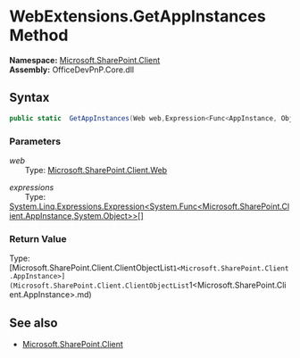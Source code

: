 # WebExtensions.GetAppInstances Method  
**Namespace:** [Microsoft.SharePoint.Client](Microsoft.SharePoint.Client.md)  
**Assembly:** OfficeDevPnP.Core.dll  
## Syntax
```C#
public static  GetAppInstances(Web web,Expression<Func<AppInstance, Object>>[] expressions)
```
### Parameters
*web*  
&emsp;&emsp;Type: [Microsoft.SharePoint.Client.Web](Microsoft.SharePoint.Client.Web.md) 
&emsp;&emsp;  
  
*expressions*  
&emsp;&emsp;Type: [System.Linq.Expressions.Expression<System.Func<Microsoft.SharePoint.Client.AppInstance,System.Object>>[]](System.Linq.Expressions.Expression<System.Func<Microsoft.SharePoint.Client.AppInstance,System.Object>>[].md) 
&emsp;&emsp;  
  
### Return Value
Type: [Microsoft.SharePoint.Client.ClientObjectList`1<Microsoft.SharePoint.Client.AppInstance>](Microsoft.SharePoint.Client.ClientObjectList`1<Microsoft.SharePoint.Client.AppInstance>.md)  

## See also
- [Microsoft.SharePoint.Client](Microsoft.SharePoint.Client.md)
